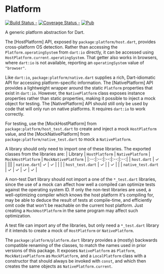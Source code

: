 # Platform

[![Build Status -](https://travis-ci.org/google/platform.dart.svg?branch=master)](https://travis-ci.org/google/platform.dart)
[![Coverage Status -](https://coveralls.io/repos/github/google/platform.dart/badge.svg?branch=master)](https://coveralls.io/github/google/platform.dart?branch=master)
[![Pub](https://img.shields.io/pub/v/platform.svg)](https://pub.dartlang.org/packages/platform)


A generic platform abstraction for Dart.

The [HostPlatform] API, exposed by `package:platform/host.dart`,
provides cross-platform OS detection.
Rather than accessing the `Platform.operatingSystem` from `dart:io` directly,
it can be accessed using `HostPlatform.current.operatingSystem`.
That getter also works in browsers, where `dart:io` is not available,
reporting an `operatingSystem` value of `"browser"`.

Like `dart:io`, `package:platform/native.dart` supplies a rich,
Dart-idiomatic API for accessing platform-specific information.
The [NativePlatform] API provides a lightweight wrapper
around the static `Platform` properties that exist in `dart:io`.
However, the `NativePlatform` class exposes instance properties rather
than static properties, making it possible to inject a mock object
for testing.
The [NativePlatform] API should still only be used by code that
will only run on native platforms. It requires `dart:io` to work
correctly.

For testing, use the [MockHostPlatform] from `package:platform/host_test.dart`
to create and inject a mock `HostPlatform` value,
and the [MockNativePlatform] from `package:platform/native_test.dart`
to mock a `NativePlatform`.

A library should only need to import one of these libraries.
The exported classes from the libraries are:
| Library | `HostPlatform` | `NativePlatform` | `MockHostPlatform` | `MockNativePlatform` |
|:--:|:--:|:--:|:--:|:--:|
| `host.dart` | &check; | |||
| `native.dart`| &check; | &check; | | |
| `host_test.dart` | &check; | | &check; | |
| `native_test.dart` | &check; | &check; | &check; | &check; |

A non-test Dart library should not import a one of the `*_test.dart` libraries,
since the use of a mock can affect how well a compiled can optimize tests
against the operating system ID. If only the non-test libraries are used,
a well-optimizing compiler which knows the host platform it's compiling for,
may be able to deduce the result of tests at compile-time, and efficiently
omit code that won't be reachable on the current host platform.
Just creating a `MockHostPlatform` in the same program may affect
such optimization.

A test file can import any of the libraries, but only need a `*_test.dart`
library if it intends to create a mock of `HostPlatform` or `NativePlatform`.

The `package:platform/platform.dart` library provides a
(mostly) backwards compatible renaming of the classes, to match the names
used in prior versions of this package.
It exposes `NativePlatform` as `Platform`, `MockNativePlatform` as
`MockPlatform`, and a `LocalPlatform` class with a constructor that
should always be invoked with `const`, and which then creates the same
objects as `NativePlatform.current`.

